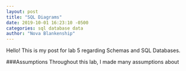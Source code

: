 ```yaml
---
layout: post
title: "SQL Diagrams"
date: 2019-10-01 16:23:10 -0500
categories: sql database data
author: "Nova Blankenship"
---
```


Hello! This is my post for lab 5 regarding Schemas and SQL Databases.


###Assumptions
Throughout this lab, I made many assumptions about

